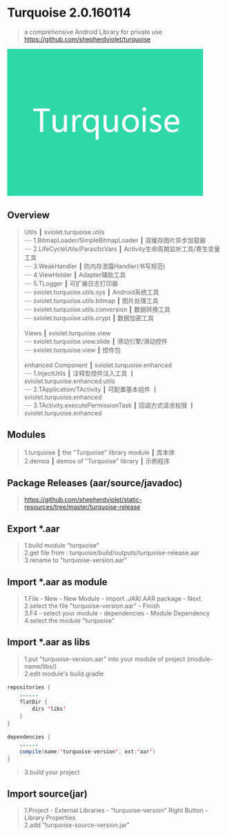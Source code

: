 # Turquoise 2.0.160114
> a comprehensive Android Library for private use <br/>
> https://github.com/shepherdviolet/turquoise <br/>

![](https://github.com/shepherdviolet/static-resources/blob/master/image/logo/turquoise.jpg)

## Overview
> Utils ┃ sviolet.turquoise.utils <br/>
> ┈┈ 1.BitmapLoader/SimpleBitmapLoader ┃ 双缓存图片异步加载器 <br/>
> ┈┈ 2.LifeCycleUtils/ParasiticVars ┃ Activity生命周期监听工具/寄生变量工具 <br/>
> ┈┈ 3.WeakHandler ┃ 防内存泄露Handler(书写规范) <br/>
> ┈┈ 4.ViewHolder ┃ Adapter辅助工具 <br/>
> ┈┈ 5.TLogger ┃ 可扩展日志打印器 <br/>
> ┈┈ sviolet.turquoise.utils.sys ┃ Android系统工具 <br/>
> ┈┈ sviolet.turquoise.utils.bitmap ┃ 图片处理工具 <br/>
> ┈┈ sviolet.turquoise.utils.conversion ┃ 数据转换工具 <br/>
> ┈┈ sviolet.turquoise.utils.crypt ┃ 数据加密工具 <br/>
> <br/>
> Views ┃ sviolet.turquoise.view <br/>
> ┈┈ sviolet.turquoise.view.slide ┃ 滑动引擎/滑动控件 <br/>
> ┈┈ sviolet.turquoise.view ┃ 控件包 <br/>
> <br/>
> enhanced Component ┃ sviolet.turquoise.enhanced <br/>
> ┈┈ 1.InjectUtils ┃ 注释型控件注入工具 ┃ sviolet.turquoise.enhanced.utils <br/>
> ┈┈ 2.TApplication/TActivity ┃ 可配置基本组件 ┃ sviolet.turquoise.enhanced <br/>
> ┈┈ 3.TActivity.executePermissionTask ┃ 回调方式请求权限 ┃ sviolet.turquoise.enhanced <br/>

## Modules
> 1.turquoise ┃ the "Turquoise" library module ┃ 库本体 <br/>
> 2.demoa ┃ demos of "Turquoise" library ┃ 示例程序 <br/>

## Package Releases (aar/source/javadoc)
> https://github.com/shepherdviolet/static-resources/tree/master/turquoise-release <br/>

## Export *.aar
>1.build module "turquoise" <br/>
>2.get file from : turquoise/build/outputs/turquoise-release.aar <br/>
>3.rename to "turquoise-version.aar" <br/>

## Import *.aar as module
>1.File - New - New Module - import .JAR/.AAR package - Next <br/>
>2.select the file "turquoise-version.aar" - Finish <br/>
>3.F4 - select your module - dependencies - Module Dependency <br/>
>4.select the module "turquoise" <br/>

## Import *.aar as libs
>1.put "turquoise-version.aar" into your module of project (module-name/libs/) <br/>
>2.edit module's build.gradle <br/>

```java
repositories {
    ......
    flatDir {
        dirs 'libs'
    }
}
```

```java
dependencies {
    ......
    compile(name:'turquoise-version', ext:'aar')
}
```

>3.build your project <br/>

## Import source(jar)
> 1.Project - External Libraries - "turquoise-version" Right Button - Library Properties <br/>
> 2.add "turquoise-source-version.jar" <br/>